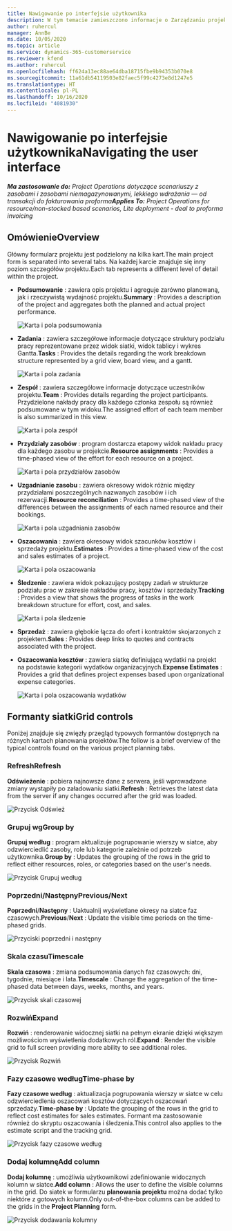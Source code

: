 ```yaml
---
title: Nawigowanie po interfejsie użytkownika
description: W tym temacie zamieszczono informacje o Zarządzaniu projektem w Dynamics 365 Project operations.
author: ruhercul
manager: AnnBe
ms.date: 10/05/2020
ms.topic: article
ms.service: dynamics-365-customerservice
ms.reviewer: kfend
ms.author: ruhercul
ms.openlocfilehash: ff624a13ec88ae64dba18715fbe9b94353b070e8
ms.sourcegitcommit: 11a61db54119503e82faec5f99c4273e8d1247e5
ms.translationtype: HT
ms.contentlocale: pl-PL
ms.lasthandoff: 10/16/2020
ms.locfileid: "4081930"
---
```

# <a name="navigating-the-user-interface"></a><span data-ttu-id="9bb85-103">Nawigowanie po interfejsie użytkownika</span><span class="sxs-lookup"><span data-stu-id="9bb85-103">Navigating the user interface</span></span>

<span data-ttu-id="9bb85-104">_**Ma zastosowanie do:** Project Operations dotyczące scenariuszy z zasobami i zasobami niemagazynowanymi, lekkiego wdrażania — od transakcji do fakturowania proforma_</span><span class="sxs-lookup"><span data-stu-id="9bb85-104">_**Applies To:** Project Operations for resource/non-stocked based scenarios, Lite deployment - deal to proforma invoicing_</span></span>

## <a name="overview"></a><span data-ttu-id="9bb85-105">Omówienie</span><span class="sxs-lookup"><span data-stu-id="9bb85-105">Overview</span></span>

<span data-ttu-id="9bb85-106">Główny formularz projektu jest podzielony na kilka kart.</span><span class="sxs-lookup"><span data-stu-id="9bb85-106">The main project form is separated into several tabs.</span></span> <span data-ttu-id="9bb85-107">Na każdej karcie znajduje się inny poziom szczegółów projektu.</span><span class="sxs-lookup"><span data-stu-id="9bb85-107">Each tab represents a different level of detail within the project.</span></span>

- <span data-ttu-id="9bb85-108">**Podsumowanie** : zawiera opis projektu i agreguje zarówno planowaną, jak i rzeczywistą wydajność projektu.</span><span class="sxs-lookup"><span data-stu-id="9bb85-108">**Summary** : Provides a description of the project and aggregates both the planned and actual project performance.</span></span>

    ![Karta i pola podsumowania](media/navigation7.png)

- <span data-ttu-id="9bb85-110">**Zadania** : zawiera szczegółowe informacje dotyczące struktury podziału pracy reprezentowane przez widok siatki, widok tablicy i wykres Gantta.</span><span class="sxs-lookup"><span data-stu-id="9bb85-110">**Tasks** : Provides the details regarding the work breakdown structure represented by a grid view, board view, and a gantt.</span></span>

    ![Karta i pola zadania](media/navigation8.png)

- <span data-ttu-id="9bb85-112">**Zespół** : zawiera szczegółowe informacje dotyczące uczestników projektu.</span><span class="sxs-lookup"><span data-stu-id="9bb85-112">**Team** : Provides details regarding the project participants.</span></span> <span data-ttu-id="9bb85-113">Przydzielone nakłady pracy dla każdego członka zespołu są również podsumowane w tym widoku.</span><span class="sxs-lookup"><span data-stu-id="9bb85-113">The assigned effort of each team member is also summarized in this view.</span></span>

    ![Karta i pola zespół](media/navigation9.png)

- <span data-ttu-id="9bb85-115">**Przydziały zasobów** : program dostarcza etapowy widok nakładu pracy dla każdego zasobu w projekcie.</span><span class="sxs-lookup"><span data-stu-id="9bb85-115">**Resource assignments** : Provides a time-phased view of the effort for each resource on a project.</span></span>

    ![Karta i pola przydziałów zasobów](media/navigation10.png)

- <span data-ttu-id="9bb85-117">**Uzgadnianie zasobu** : zawiera okresowy widok różnic między przydziałami poszczególnych nazwanych zasobów i ich rezerwacji.</span><span class="sxs-lookup"><span data-stu-id="9bb85-117">**Resource reconciliation** : Provides a time-phased view of the differences between the assignments of each named resource and their bookings.</span></span>

    ![Karta i pola uzgadniania zasobów](media/navigation11.png)

- <span data-ttu-id="9bb85-119">**Oszacowania** : zawiera okresowy widok szacunków kosztów i sprzedaży projektu.</span><span class="sxs-lookup"><span data-stu-id="9bb85-119">**Estimates** : Provides a time-phased view of the cost and sales estimates of a project.</span></span>

    ![Karta i pola oszacowania](media/navigation12.png)

- <span data-ttu-id="9bb85-121">**Śledzenie** : zawiera widok pokazujący postępy zadań w strukturze podziału prac w zakresie nakładów pracy, kosztów i sprzedaży.</span><span class="sxs-lookup"><span data-stu-id="9bb85-121">**Tracking** : Provides a view that shows the progress of tasks in the work breakdown structure for effort, cost, and sales.</span></span>

    ![Karta i pola śledzenie](media/navigation13.png)

- <span data-ttu-id="9bb85-123">**Sprzedaż** : zawiera głębokie łącza do ofert i kontraktów skojarzonych z projektem.</span><span class="sxs-lookup"><span data-stu-id="9bb85-123">**Sales** : Provides deep links to quotes and contracts associated with the project.</span></span>

- <span data-ttu-id="9bb85-124">**Oszacowania kosztów** : zawiera siatkę definiującą wydatki na projekt na podstawie kategorii wydatków organizacyjnych.</span><span class="sxs-lookup"><span data-stu-id="9bb85-124">**Expense Estimates** : Provides a grid that defines project expenses based upon organizational expense categories.</span></span>

    ![Karta i pola oszacowania wydatków](media/navigation14.png)

## <a name="grid-controls"></a><span data-ttu-id="9bb85-126">Formanty siatki</span><span class="sxs-lookup"><span data-stu-id="9bb85-126">Grid controls</span></span>

<span data-ttu-id="9bb85-127">Poniżej znajduje się zwięzły przegląd typowych formantów dostępnych na różnych kartach planowania projektów.</span><span class="sxs-lookup"><span data-stu-id="9bb85-127">The follow is a brief overview of the typical controls found on the various project planning tabs.</span></span>

### <a name="refresh"></a><span data-ttu-id="9bb85-128">Refresh</span><span class="sxs-lookup"><span data-stu-id="9bb85-128">Refresh</span></span>

<span data-ttu-id="9bb85-129">**Odświeżenie** : pobiera najnowsze dane z serwera, jeśli wprowadzone zmiany wystąpiły po załadowaniu siatki.</span><span class="sxs-lookup"><span data-stu-id="9bb85-129">**Refresh** : Retrieves the latest data from the server if any changes occurred after the grid was loaded.</span></span>

![Przycisk Odśwież](media/navigation7.png)

### <a name="group-by"></a><span data-ttu-id="9bb85-131">Grupuj wg</span><span class="sxs-lookup"><span data-stu-id="9bb85-131">Group by</span></span>

<span data-ttu-id="9bb85-132">**Grupuj według** : program aktualizuje pogrupowanie wierszy w siatce, aby odzwierciedlić zasoby, role lub kategorie zależnie od potrzeb użytkownika.</span><span class="sxs-lookup"><span data-stu-id="9bb85-132">**Group by** : Updates the grouping of the rows in the grid to reflect either resources, roles, or categories based on the user's needs.</span></span>

![Przycisk Grupuj według](media/navigation6.png)

### <a name="previousnext"></a><span data-ttu-id="9bb85-134">Poprzedni/Następny</span><span class="sxs-lookup"><span data-stu-id="9bb85-134">Previous/Next</span></span>

<span data-ttu-id="9bb85-135">**Poprzedni**/**Następny** : Uaktualnij wyświetlane okresy na siatce faz czasowych.</span><span class="sxs-lookup"><span data-stu-id="9bb85-135">**Previous**/**Next** : Update the visible time periods on the time-phased grids.</span></span>

![Przyciski poprzedni i następny](media/navigation2.png)

### <a name="timescale"></a><span data-ttu-id="9bb85-137">Skala czasu</span><span class="sxs-lookup"><span data-stu-id="9bb85-137">Timescale</span></span>

<span data-ttu-id="9bb85-138">**Skala czasowa** : zmiana podsumowania danych faz czasowych: dni, tygodnie, miesiące i lata.</span><span class="sxs-lookup"><span data-stu-id="9bb85-138">**Timescale** : Change the aggregation of the time-phased data between days, weeks, months, and years.</span></span>

![Przycisk skali czasowej](media/navigation3.png)

### <a name="expand"></a><span data-ttu-id="9bb85-140">Rozwiń</span><span class="sxs-lookup"><span data-stu-id="9bb85-140">Expand</span></span>

<span data-ttu-id="9bb85-141">**Rozwiń** : renderowanie widocznej siatki na pełnym ekranie dzięki większym możliwościom wyświetlenia dodatkowych ról.</span><span class="sxs-lookup"><span data-stu-id="9bb85-141">**Expand** : Render the visible grid to full screen providing more ability to see additional roles.</span></span>

![Przycisk Rozwiń](media/navigation4.png)

### <a name="time-phase-by"></a><span data-ttu-id="9bb85-143">Fazy czasowe według</span><span class="sxs-lookup"><span data-stu-id="9bb85-143">Time-phase by</span></span>

<span data-ttu-id="9bb85-144">**Fazy czasowe według** : aktualizacja pogrupowania wierszy w siatce w celu odzwierciedlenia oszacowań kosztów dotyczących oszacowań sprzedaży.</span><span class="sxs-lookup"><span data-stu-id="9bb85-144">**Time-phase by** : Update the grouping of the rows in the grid to reflect cost estimates for sales estimates.</span></span> <span data-ttu-id="9bb85-145">Formant ma zastosowanie również do skryptu oszacowania i śledzenia.</span><span class="sxs-lookup"><span data-stu-id="9bb85-145">This control also applies to the estimate script and the tracking grid.</span></span>

![Przycisk fazy czasowe według](media/navigation0.png)

### <a name="add-column"></a><span data-ttu-id="9bb85-147">Dodaj kolumnę</span><span class="sxs-lookup"><span data-stu-id="9bb85-147">Add column</span></span>

<span data-ttu-id="9bb85-148">**Dodaj kolumnę** : umożliwia użytkownikowi zdefiniowanie widocznych kolumn w siatce.</span><span class="sxs-lookup"><span data-stu-id="9bb85-148">**Add column** : Allows the user to define the visible columns in the grid.</span></span> <span data-ttu-id="9bb85-149">Do siatek w formularzu **planowania projektu** można dodać tylko niektóre z gotowych kolumn.</span><span class="sxs-lookup"><span data-stu-id="9bb85-149">Only out-of-the-box columns can be added to the grids in the **Project Planning** form.</span></span>

![Przycisk dodawania kolumny](media/navigation5.png)

